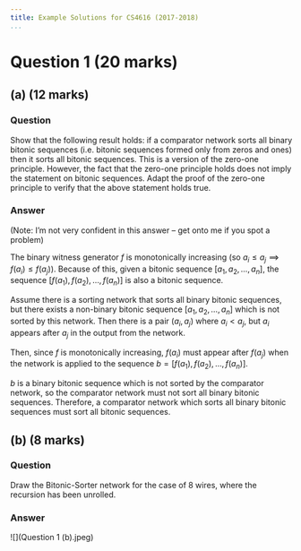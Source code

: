 ```yaml
---
title: Example Solutions for CS4616 (2017-2018)
...
```


# Question 1 (20 marks)

## (a) (12 marks)

### Question

Show that the following result holds: if a comparator network sorts all binary bitonic sequences (i.e. bitonic sequences formed only from zeros and ones) then it sorts all bitonic sequences. This is a version of the zero-one principle. However, the fact that the zero-one principle holds does not imply the statement on bitonic sequences. Adapt the proof of the zero-one principle to verify that the above statement holds true.

### Answer

(Note: I’m not very confident in this answer – get onto me if you spot a problem)

The binary witness generator $f$ is monotonically increasing (so $a_i \leq a_j \implies f(a_i) \leq f(a_j)$). Because of this, given a bitonic sequence $[a_1, a_2, …, a_n]$, the sequence $[f(a_1), f(a_2), …, f(a_n)]$ is also a bitonic sequence.

Assume there is a sorting network that sorts all binary bitonic sequences, but there exists a non-binary bitonic sequence $[a_1, a_2, …, a_n]$ which is not sorted by this network. Then there is a pair $(a_i, a_j)$ where $a_i < a_j$, but $a_i$ appears after $a_j$ in the output from the network.

Then, since $f$ is monotonically increasing, $f(a_i)$ must appear after $f(a_j)$ when the network is applied to the sequence $b = [f(a_1), f(a_2), …, f(a_n)]$.

$b$ is a binary bitonic sequence which is not sorted by the comparator network, so the comparator network must not sort all binary bitonic sequences. Therefore, a comparator network which sorts all binary bitonic sequences must sort all bitonic sequences.

## (b) (8 marks)

### Question

Draw the Bitonic-Sorter network for the case of 8 wires, where the recursion has been unrolled.

### Answer

![](Question 1 (b).jpeg)
